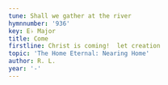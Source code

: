 ```yaml
---
tune: Shall we gather at the river
hymnnumber: '936'
key: E♭ Major
title: Come
firstline: Christ is coming!  let creation
topic: 'The Home Eternal: Nearing Home'
author: R. L.
year: '-'
---
```

